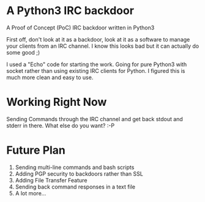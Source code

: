 # A Python3 IRC backdoor
A Proof of Concept (PoC) IRC backdoor written in Python3

First off, don't look at it as a backdoor, look at it as a software to manage your clients from an IRC channel. I know this looks bad but it can actually do some good ;)

I used a "Echo" code for starting the work. Going for pure Python3 with socket rather than using existing IRC clients for Python. I figured this is much more clean and easy to use.

# Working Right Now

Sending Commands through the IRC channel and get back stdout and stderr in there.
What else do you want? :-P

# Future Plan

1) Sending multi-line commands and bash scripts
2) Adding PGP security to backdoors rather than SSL
3) Adding File Transfer Feature
4) Sending back command responses in a text file
5) A lot more... 
